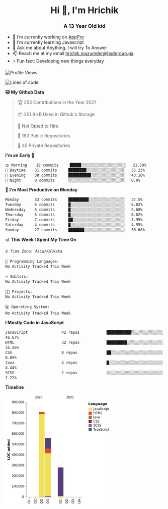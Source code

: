 <h1 align="center">Hi 👋, I'm Hrichik</h1>
<h3 align="center">A 13 Year Old kid</h3>


- 🔭 I’m currently working on [AppPro](https://apppro.in)
- 🌱 I’m currently learning Javascript
- 💬 Ask me about Anything. I will try To Answer
- 📫 Reach me at my email hrichik.mazumder@hsdgroup.ga
- ⚡ Fun fact: Developing new things everyday

<!--START_SECTION:waka-->
![Profile Views](http://img.shields.io/badge/Profile%20Views-1-blue)

![Lines of code](https://img.shields.io/badge/From%20Hello%20World%20I%27ve%20Written-1.6%20million%20lines%20of%20code-blue)

**🐱 My Github Data** 

> 🏆 253 Contributions in the Year 2021
 > 
> 📦 201.9 kB Used in Github's Storage 
 > 
> 🚫 Not Opted to Hire
 > 
> 📜 192 Public Repositories 
 > 
> 🔑 45 Private Repositories  
 > 
**I'm an Early 🐤** 

```text
🌞 Morning    19 commits     █████░░░░░░░░░░░░░░░░░░░░   21.59% 
🌆 Daytime    31 commits     ████████░░░░░░░░░░░░░░░░░   35.23% 
🌃 Evening    38 commits     ██████████░░░░░░░░░░░░░░░   43.18% 
🌙 Night      0 commits      ░░░░░░░░░░░░░░░░░░░░░░░░░   0.0%

```
📅 **I'm Most Productive on Monday** 

```text
Monday       33 commits     █████████░░░░░░░░░░░░░░░░   37.5% 
Tuesday      6 commits      █░░░░░░░░░░░░░░░░░░░░░░░░   6.82% 
Wednesday    5 commits      █░░░░░░░░░░░░░░░░░░░░░░░░   5.68% 
Thursday     6 commits      █░░░░░░░░░░░░░░░░░░░░░░░░   6.82% 
Friday       7 commits      ██░░░░░░░░░░░░░░░░░░░░░░░   7.95% 
Saturday     4 commits      █░░░░░░░░░░░░░░░░░░░░░░░░   4.55% 
Sunday       27 commits     ███████░░░░░░░░░░░░░░░░░░   30.68%

```


📊 **This Week I Spent My Time On** 

```text
⌚︎ Time Zone: Asia/Kolkata

💬 Programming Languages: 
No Activity Tracked This Week

🔥 Editors: 
No Activity Tracked This Week

🐱‍💻 Projects: 
No Activity Tracked This Week

💻 Operating System: 
No Activity Tracked This Week

```

**I Mostly Code in JavaScript** 

```text
JavaScript               42 repos            ███████████░░░░░░░░░░░░░░   46.67% 
HTML                     32 repos            █████████░░░░░░░░░░░░░░░░   35.56% 
CSS                      8 repos             ██░░░░░░░░░░░░░░░░░░░░░░░   8.89% 
Java                     4 repos             █░░░░░░░░░░░░░░░░░░░░░░░░   4.44% 
SCSS                     2 repos             ░░░░░░░░░░░░░░░░░░░░░░░░░   2.22%

```


**Timeline**

![Chart not found](https://raw.githubusercontent.com/hrichiksite/hrichiksite/master/charts/bar_graph.png) 


<!--END_SECTION:waka-->
